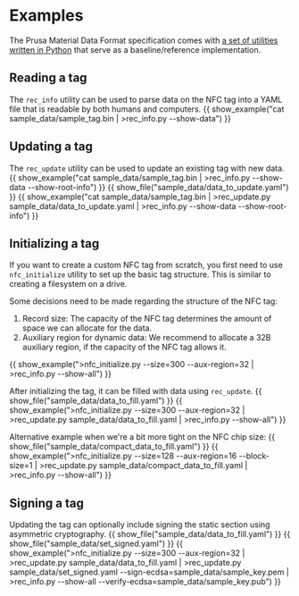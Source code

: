 # Examples
The Prusa Material Data Format specification comes with [a set of utilities written in Python]({{repo}}/tree/main/utils) that serve as a baseline/reference implementation.

## Reading a tag
The `rec_info` utility can be used to parse data on the NFC tag into a YAML file that is readable by both humans and computers.
{{ show_example("cat sample_data/sample_tag.bin | >rec_info.py --show-data") }}

## Updating a tag
The `rec_update` utility can be used to update an existing tag with new data.
{{ show_example("cat sample_data/sample_tag.bin | >rec_info.py --show-data --show-root-info") }}
{{ show_file("sample_data/data_to_update.yaml") }}
{{ show_example("cat sample_data/sample_tag.bin | >rec_update.py sample_data/data_to_update.yaml | >rec_info.py --show-data --show-root-info") }}

## Initializing a tag
If you want to create a custom NFC tag from scratch, you first need to use `nfc_initialize` utility to set up the basic tag structure. This is similar to creating a filesystem on a drive.

Some decisions need to be made regarding the structure of the NFC tag:
1. Record size: The capacity of the NFC tag determines the amount of space we can allocate for the data.
2. Auxiliary region for dynamic data: We recommend to allocate a 32B auxiliary region, if the capacity of the NFC tag allows it.

{{ show_example(">nfc_initialize.py --size=300 --aux-region=32 | >rec_info.py --show-all") }}

After initializing the tag, it can be filled with data using `rec_update`.
{{ show_file("sample_data/data_to_fill.yaml") }}
{{ show_example(">nfc_initialize.py --size=300 --aux-region=32 | >rec_update.py sample_data/data_to_fill.yaml | >rec_info.py --show-all") }}

Alternative example when we're a bit more tight on the NFC chip size:
{{ show_file("sample_data/compact_data_to_fill.yaml") }}
{{ show_example(">nfc_initialize.py --size=128 --aux-region=16 --block-size=1 | >rec_update.py sample_data/compact_data_to_fill.yaml | >rec_info.py --show-all") }}

## Signing a tag
Updating the tag can optionally include signing the static section using asymmetric cryptography.
{{ show_file("sample_data/data_to_fill.yaml") }}
{{ show_file("sample_data/set_signed.yaml") }}
{{ show_example(">nfc_initialize.py --size=300 --aux-region=32 | >rec_update.py sample_data/data_to_fill.yaml | >rec_update.py sample_data/set_signed.yaml --sign-ecdsa=sample_data/sample_key.pem | >rec_info.py --show-all --verify-ecdsa=sample_data/sample_key.pub") }}